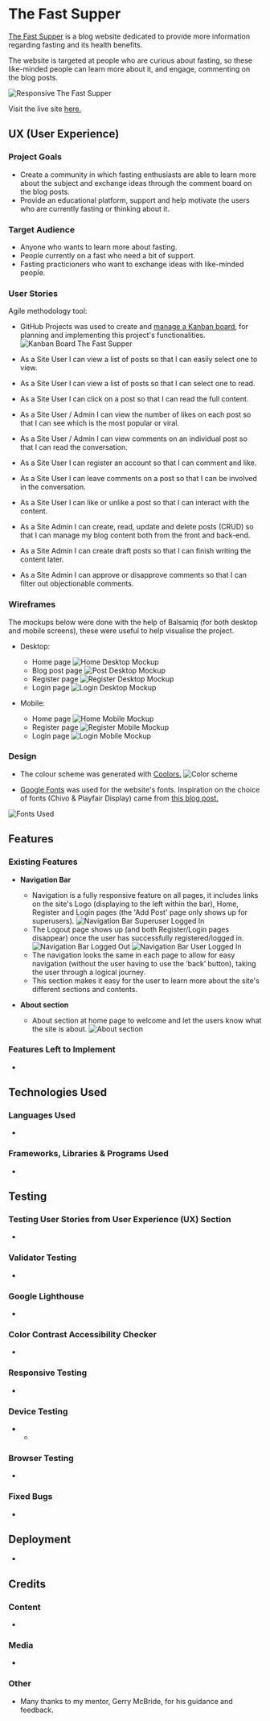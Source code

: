 # The Fast Supper

[The Fast Supper](https://github.com/richardreiter/the-fast-supper) is a blog website dedicated to provide more information regarding fasting and its health benefits.

The website is targeted at people who are curious about fasting, so these like-minded people can learn more about it, and engage, commenting on the blog posts.

![Responsive The Fast Supper](media/images/tfs-responsiveness.png)

Visit the live site [here.](https://the-fast-supper.herokuapp.com/)

## UX (User Experience)

### Project Goals

- Create a community in which fasting enthusiasts are able to learn more about the subject and exchange ideas through the comment board on the blog posts.
- Provide an educational platform, support and help motivate the users who are currently fasting or thinking about it.

### Target Audience

- Anyone who wants to learn more about fasting.
- People currently on a fast who need a bit of support.
- Fasting practicioners who want to exchange ideas with like-minded people.

### User Stories

Agile methodology tool:

  - GitHub Projects was used to create and [manage a Kanban board](https://github.com/richardreiter/the-fast-supper/projects/1), for planning and implementing this project's functionalities.
![Kanban Board The Fast Supper](media/images/tfs-kanban-board.png)

- As a Site User I can view a list of posts so that I can easily select one to view.
- As a Site User I can view a list of posts so that I can select one to read.
- As a Site User I can click on a post so that I can read the full content.
- As a Site User / Admin I can view the number of likes on each post so that I can see which is the most popular or viral.
- As a Site User / Admin I can view comments on an individual post so that I can read the conversation.
- As a Site User I can register an account so that I can comment and like.
- As a Site User I can leave comments on a post so that I can be involved in the conversation.
- As a Site User I can like or unlike a post so that I can interact with the content.
- As a Site Admin I can create, read, update and delete posts (CRUD) so that I can manage my blog content both from the front and back-end.
- As a Site Admin I can create draft posts so that I can finish writing the content later.
- As a Site Admin I can approve or disapprove comments so that I can filter out objectionable comments.


### Wireframes

The mockups below were done with the help of Balsamiq (for both desktop and mobile screens), these were useful to help visualise the project.

- Desktop:
  - Home page 
  ![Home Desktop Mockup](media/images/desk-wireframe-home.png)
  - Blog post page 
  ![Post Desktop Mockup](media/images/desk-wireframe-post.png)
  - Register page
  ![Register Desktop Mockup](media/images/desk-wireframe-register.png)
  - Login page
  ![Login Desktop Mockup](media/images/desk-wireframe-login.png)

- Mobile:
  - Home page 
  ![Home Mobile Mockup](media/images/mobile-wireframe-home.png)
  - Register page
  ![Register Mobile Mockup](media/images/mobile-wireframe-register.png)
  - Login page
  ![Login Mobile Mockup](media/images/mobile-wireframe-login.png)


### Design

- The colour scheme was generated with [Coolors.](https://coolors.co/5dfdcb-7cc6fe-f4faff-8789c0-08090a)
![Color scheme](media/images/palette.png)

- [Google Fonts](https://fonts.google.com/) was used for the website's fonts. Inspiration on the choice of fonts (Chivo & Playfair Display) came from [this blog post.](https://artisanthemes.io/best-google-fonts-combinations-modern-agency-website/)

![Fonts Used](media/images/fonts.png)

## Features

### Existing Features

- __Navigation Bar__

  - Navigation is a fully responsive feature on all pages, it includes links on the site's Logo (displaying to the left within the bar), Home, Register and Login pages (the 'Add Post' page only shows up for superusers).
   ![Navigation Bar Superuser Logged In](media/images/tfs-nav-logged-in-admin.png)
  - The Logout page shows up (and both Register/Login pages disappear) once the user has successfully registered/logged in.
  ![Navigation Bar Logged Out](media/images/tfs-nav-logged-out.png)
  ![Navigation Bar User Logged In](media/images/tfs-nav-logged-in-user.png)
  - The navigation looks the same in each page to allow for easy navigation (without the user having to use the ‘back’ button), taking the user through a logical journey.
  - This section makes it easy for the user to learn more about the site's different sections and contents.

- __About section__

  - About section at home page to welcome and let the users know what the site is about.
   ![About section](media/images/tfs-about-section.png)


### Features Left to Implement

- 

## Technologies Used

### Languages Used

- 

### Frameworks, Libraries & Programs Used

- 

## Testing

### Testing User Stories from User Experience (UX) Section

- 

### Validator Testing

- 

### Google Lighthouse

- 

### Color Contrast Accessibility Checker

- 

### Responsive Testing

- 

### Device Testing

- 
  - 

### Browser Testing

- 

### Fixed Bugs

- 

## Deployment

- 

## Credits 

### Content

- 

### Media

- 

### Other

- Many thanks to my mentor, Gerry McBride, for his guidance and feedback.